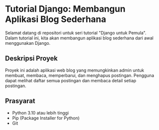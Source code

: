 # Tutorial Django: Membangun Aplikasi Blog Sederhana

Selamat datang di repositori untuk seri tutorial "Django untuk Pemula". Dalam tutorial ini, kita akan membangun aplikasi blog sederhana dari awal menggunakan Django.

## Deskripsi Proyek

Proyek ini adalah aplikasi web blog yang memungkinkan admin untuk membuat, membaca, memperbarui, dan menghapus postingan. Pengguna dapat melihat daftar semua postingan dan membaca detail setiap postingan.

## Prasyarat

*   Python 3.10 atau lebih tinggi
*   Pip (Package Installer for Python)
*   Git